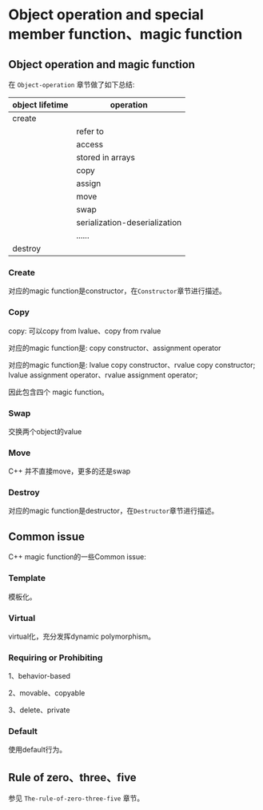 # Object operation and special member function、magic function



## Object operation and magic function

在 `Object-operation` 章节做了如下总结:

| object lifetime | operation                     |
| --------------- | ----------------------------- |
| create          |                               |
|                 | refer to                      |
|                 | access                        |
|                 | stored in arrays              |
|                 | copy                          |
|                 | assign                        |
|                 | move                          |
|                 | swap                          |
|                 | serialization-deserialization |
|                 | ......                        |
| destroy         |                               |



### Create

对应的magic function是constructor，在`Constructor`章节进行描述。



### Copy

copy: 可以copy from lvalue、copy from rvalue

对应的magic function是: copy constructor、assignment operator

对应的magic function是: lvalue copy constructor、rvalue copy constructor; lvalue assignment operator、rvalue assignment operator;

因此包含四个 magic function。

### Swap

交换两个object的value

### Move

C++ 并不直接move，更多的还是swap

### Destroy

对应的magic function是destructor，在`Destructor`章节进行描述。

## Common issue

C++ magic function的一些Common issue:

### Template

模板化。

### Virtual

virtual化，充分发挥dynamic polymorphism。

### Requiring or Prohibiting

1、behavior-based

2、movable、copyable

3、delete、private

### Default

使用default行为。

## Rule of zero、three、five

参见 `The-rule-of-zero-three-five` 章节。